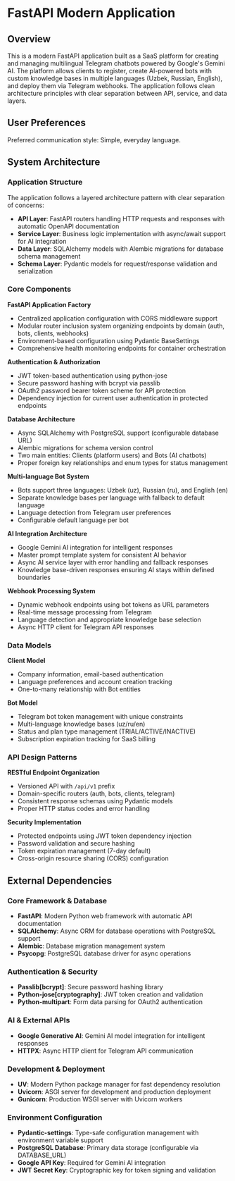 # FastAPI Modern Application

## Overview

This is a modern FastAPI application built as a SaaS platform for creating and managing multilingual Telegram chatbots powered by Google's Gemini AI. The platform allows clients to register, create AI-powered bots with custom knowledge bases in multiple languages (Uzbek, Russian, English), and deploy them via Telegram webhooks. The application follows clean architecture principles with clear separation between API, service, and data layers.

## User Preferences

Preferred communication style: Simple, everyday language.

## System Architecture

### Application Structure
The application follows a layered architecture pattern with clear separation of concerns:

- **API Layer**: FastAPI routers handling HTTP requests and responses with automatic OpenAPI documentation
- **Service Layer**: Business logic implementation with async/await support for AI integration
- **Data Layer**: SQLAlchemy models with Alembic migrations for database schema management
- **Schema Layer**: Pydantic models for request/response validation and serialization

### Core Components

**FastAPI Application Factory**
- Centralized application configuration with CORS middleware support
- Modular router inclusion system organizing endpoints by domain (auth, bots, clients, webhooks)
- Environment-based configuration using Pydantic BaseSettings
- Comprehensive health monitoring endpoints for container orchestration

**Authentication & Authorization**
- JWT token-based authentication using python-jose
- Secure password hashing with bcrypt via passlib
- OAuth2 password bearer token scheme for API protection
- Dependency injection for current user authentication in protected endpoints

**Database Architecture**
- Async SQLAlchemy with PostgreSQL support (configurable database URL)
- Alembic migrations for schema version control
- Two main entities: Clients (platform users) and Bots (AI chatbots)
- Proper foreign key relationships and enum types for status management

**Multi-language Bot System**
- Bots support three languages: Uzbek (uz), Russian (ru), and English (en)
- Separate knowledge bases per language with fallback to default language
- Language detection from Telegram user preferences
- Configurable default language per bot

**AI Integration Architecture**
- Google Gemini AI integration for intelligent responses
- Master prompt template system for consistent AI behavior
- Async AI service layer with error handling and fallback responses
- Knowledge base-driven responses ensuring AI stays within defined boundaries

**Webhook Processing System**
- Dynamic webhook endpoints using bot tokens as URL parameters
- Real-time message processing from Telegram
- Language detection and appropriate knowledge base selection
- Async HTTP client for Telegram API responses

### Data Models

**Client Model**
- Company information, email-based authentication
- Language preferences and account creation tracking
- One-to-many relationship with Bot entities

**Bot Model**
- Telegram bot token management with unique constraints
- Multi-language knowledge bases (uz/ru/en)
- Status and plan type management (TRIAL/ACTIVE/INACTIVE)
- Subscription expiration tracking for SaaS billing

### API Design Patterns

**RESTful Endpoint Organization**
- Versioned API with `/api/v1` prefix
- Domain-specific routers (auth, bots, clients, telegram)
- Consistent response schemas using Pydantic models
- Proper HTTP status codes and error handling

**Security Implementation**
- Protected endpoints using JWT token dependency injection
- Password validation and secure hashing
- Token expiration management (7-day default)
- Cross-origin resource sharing (CORS) configuration

## External Dependencies

### Core Framework & Database
- **FastAPI**: Modern Python web framework with automatic API documentation
- **SQLAlchemy**: Async ORM for database operations with PostgreSQL support
- **Alembic**: Database migration management system
- **Psycopg**: PostgreSQL database driver for async operations

### Authentication & Security
- **Passlib[bcrypt]**: Secure password hashing library
- **Python-jose[cryptography]**: JWT token creation and validation
- **Python-multipart**: Form data parsing for OAuth2 authentication

### AI & External APIs
- **Google Generative AI**: Gemini AI model integration for intelligent responses
- **HTTPX**: Async HTTP client for Telegram API communication

### Development & Deployment
- **UV**: Modern Python package manager for fast dependency resolution
- **Uvicorn**: ASGI server for development and production deployment
- **Gunicorn**: Production WSGI server with Uvicorn workers

### Environment Configuration
- **Pydantic-settings**: Type-safe configuration management with environment variable support
- **PostgreSQL Database**: Primary data storage (configurable via DATABASE_URL)
- **Google API Key**: Required for Gemini AI integration
- **JWT Secret Key**: Cryptographic key for token signing and validation